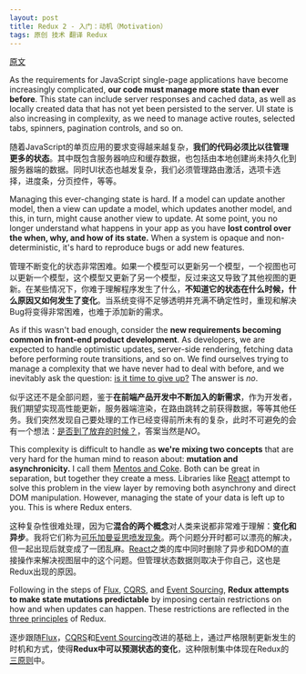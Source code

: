 ```yaml
---
layout: post
title: Redux 2 - 入门：动机（Motivation）
tags: 原创 技术 翻译 Redux
---
```


[原文](https://github.com/reactjs/redux/blob/master/docs/introduction/Motivation.md)

As the requirements for JavaScript single-page applications have become increasingly complicated, **our code must manage more state than ever before**. This state can include server responses and cached data, as well as locally created data that has not yet been persisted to the server. UI state is also increasing in complexity, as we need to manage active routes, selected tabs, spinners, pagination controls, and so on.

随着JavaScript的单页应用的要求变得越来越复杂，**我们的代码必须比以往管理更多的状态**。其中既包含服务器响应和缓存数据，也包括由本地创建尚未持久化到服务器端的数据。同时UI状态也越发复杂，我们必须管理路由激活，选项卡选择，进度条，分页控件，等等。

Managing this ever-changing state is hard. If a model can update another model, then a view can update a model, which updates another model, and this, in turn, might cause another view to update. At some point, you no longer understand what happens in your app as you have **lost control over the when, why, and how of its state.** When a system is opaque and non-deterministic, it's hard to reproduce bugs or add new features.

管理不断变化的状态非常困难。如果一个模型可以更新另一个模型，一个视图也可以更新一个模型，这个模型又更新了另一个模型，反过来这又导致了其他视图的更新。在某些情况下，你难于理解程序发生了什么，**不知道它的状态在什么时候，什么原因又如何发生了变化**。当系统变得不足够透明并充满不确定性时，重现和解决Bug将变得非常困难，也难于添加新的需求。

As if this wasn't bad enough, consider the **new requirements becoming common in front-end product development**. As developers, we are expected to handle optimistic updates, server-side rendering, fetching data before performing route transitions, and so on. We find ourselves trying to manage a complexity that we have never had to deal with before, and we inevitably ask the question: [is it time to give up?](http://www.quirksmode.org/blog/archives/2015/07/stop_pushing_th.html) The answer is _no_.

似乎这还不是全部问题，鉴于**在前端产品开发中不断加入的新需求**，作为开发者，我们期望实现高性能更新，服务器端渲染，在路由跳转之前获得数据，等等其他任务。我们突然发现自己要处理的工作已经变得前所未有的复杂，此时不可避免的会有一个想法：[是否到了放弃的时候？](http://www.quirksmode.org/blog/archives/2015/07/stop_pushing_th.html)，答案当然是*NO*。

This complexity is difficult to handle as **we're mixing two concepts** that are very hard for the human mind to reason about: **mutation and asynchronicity.** I call them [Mentos and Coke](https://en.wikipedia.org/wiki/Diet_Coke_and_Mentos_eruption). Both can be great in separation, but together they create a mess. Libraries like [React](http://facebook.github.io/react) attempt to solve this problem in the view layer by removing both asynchrony and direct DOM manipulation. However, managing the state of your data is left up to you. This is where Redux enters.

这种复杂性很难处理，因为它**混合的两个概念**对人类来说都非常难于理解：**变化和异步**。我将它们称为[可乐加曼妥思喷发现象](https://zh.wikipedia.org/wiki/可樂加曼陀珠噴發現象)。两个问题分开时都可以漂亮的解决，但一起出现后就变成了一团乱麻。[React](http://facebook.github.io/react)之类的库中同时删除了异步和DOM的直接操作来解决视图层中的这个问题。但管理状态数据则取决于你自己，这也是Redux出现的原因。

Following in the steps of [Flux](http://facebook.github.io/flux), [CQRS](http://martinfowler.com/bliki/CQRS.html), and [Event Sourcing](http://martinfowler.com/eaaDev/EventSourcing.html), **Redux attempts to make state mutations predictable** by imposing certain restrictions on how and when updates can happen. These restrictions are reflected in the [three principles](ThreePrinciples.md) of Redux.

逐步跟随[Flux](http://facebook.github.io/flux)，[CQRS](http://martinfowler.com/bliki/CQRS.html)和[Event Sourcing](http://martinfowler.com/eaaDev/EventSourcing.html)改进的基础上，通过严格限制更新发生的时机和方式，使得**Redux中可以预测状态的变化**，这种限制集中体现在Redux的[三原则](https://github.com/reactjs/redux/blob/master/docs/introduction/ThreePrinciples.md)中。
